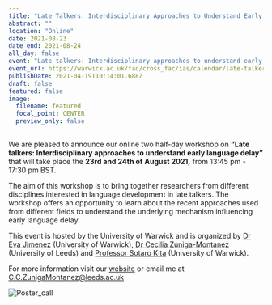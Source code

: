 ```yaml
---
title: "Late Talkers: Interdisciplinary Approaches to Understand Early Language Delay"
abstract: ""
location: "Online"
date: 2021-08-23
date_end: 2021-08-24
all_day: false
event: "Late talkers: Interdisciplinary approaches to understand early language delay"
event_url: https://warwick.ac.uk/fac/cross_fac/ias/calendar/late-talker-workshop-2021/
publishDate: 2021-04-19T10:14:01.688Z
draft: false
featured: false
image:
  filename: featured
  focal_point: CENTER
  preview_only: false
---
```

<!--StartFragment-->

We are pleased to announce our online two half-day workshop on **“Late talkers: Interdisciplinary approaches to understand early language delay”** that will take place the **23rd and 24th of August 2021,** from 13:45 pm - 17:30 pm BST.

The aim of this workshop is to bring together researchers from different disciplines interested in language development in late talkers. The workshop offers an opportunity to learn about the recent approaches used from different fields to understand the underlying mechanism influencing early language delay. 

This event is hosted by the University of Warwick and is organized by [Dr Eva Jimenez](https://www.linkedin.com/in/eva-jim%C3%A9nez-01a689200/?originalSubdomain=uk) (University of Warwick), [Dr Cecilia Zuniga-Montanez ](https://ahc.leeds.ac.uk/languages/staff/3301/dr-cecilia-zuniga-montanez) (University of Leeds) and [Professor Sotaro Kita](https://warwick.ac.uk/fac/sci/psych/people/skita/) (University of Warwick).

For more information visit our [website](https://warwick.ac.uk/fac/cross_fac/ias/calendar/late-talker-workshop-2021/) or email me at C.C.ZunigaMontanez@leeds.ac.uk 

![Poster_call](https://user-images.githubusercontent.com/81574617/120495097-4a1ee380-c3b4-11eb-9be3-04db089b2075.jpg)

<!--EndFragment-->
